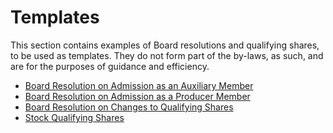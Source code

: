 Templates
=========

This section contains examples of Board resolutions and qualifying shares, to
be used as templates. They do not form part of the by-laws, as such, and are
for the purposes of guidance and efficiency.

* [Board Resolution on Admission as an Auxiliary Member](templates/admission1.md)
* [Board Resolution on Admission as a Producer Member](templates/admission2.md)
* [Board Resolution on Changes to Qualifying Shares](templates/changes.md)
* [Stock Qualifying Shares](templates/shares.md)

